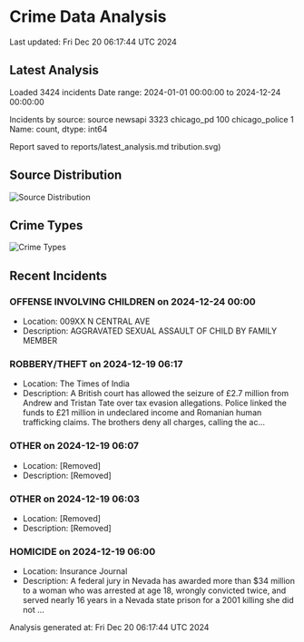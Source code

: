# Crime Data Analysis
Last updated: Fri Dec 20 06:17:44 UTC 2024

## Latest Analysis

Loaded 3424 incidents
Date range: 2024-01-01 00:00:00 to 2024-12-24 00:00:00

Incidents by source:
source
newsapi           3323
chicago_pd         100
chicago_police       1
Name: count, dtype: int64

Report saved to reports/latest_analysis.md
tribution.svg)

## Source Distribution
![Source Distribution](images/source_distribution.svg)

## Crime Types
![Crime Types](images/crime_types.svg)

## Recent Incidents

### OFFENSE INVOLVING CHILDREN on 2024-12-24 00:00
- Location: 009XX N CENTRAL AVE
- Description: AGGRAVATED SEXUAL ASSAULT OF CHILD BY FAMILY MEMBER


### ROBBERY/THEFT on 2024-12-19 06:17
- Location: The Times of India
- Description: A British court has allowed the seizure of £2.7 million from Andrew and Tristan Tate over tax evasion allegations. Police linked the funds to £21 million in undeclared income and Romanian human trafficking claims. The brothers deny all charges, calling the ac…


### OTHER on 2024-12-19 06:07
- Location: [Removed]
- Description: [Removed]


### OTHER on 2024-12-19 06:03
- Location: [Removed]
- Description: [Removed]


### HOMICIDE on 2024-12-19 06:00
- Location: Insurance Journal
- Description: A federal jury in Nevada has awarded more than $34 million to a woman who was arrested at age 18, wrongly convicted twice, and served nearly 16 years in a Nevada state prison for a 2001 killing she did not …

Analysis generated at: Fri Dec 20 06:17:44 UTC 2024
